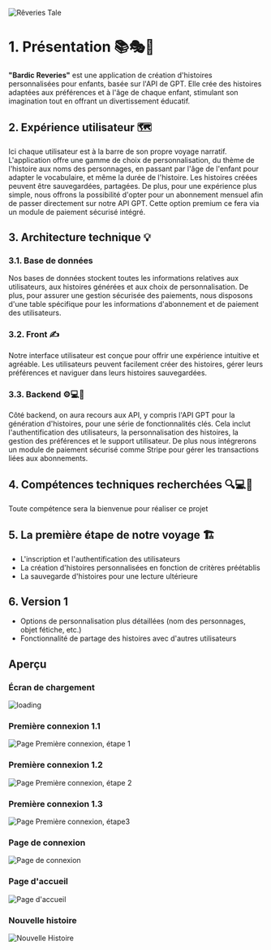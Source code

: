 
![Rêveries Tale](https://github.com/DamiC0de/bardic_reveries/assets/129832702/cba793a4-5275-4d62-bc07-6f01b18f52c7)


# 1. Présentation 📚🎭💫

**"Bardic Reveries"** est une application de création d'histoires personnalisées pour enfants, basée sur l'API de GPT. Elle crée des histoires adaptées aux préférences et à l'âge de chaque enfant, stimulant son imagination tout en offrant un divertissement éducatif.

## 2.  Expérience utilisateur 🗺️

Ici chaque utilisateur est à la barre de son propre voyage narratif. L'application offre une gamme de choix de personnalisation, du thème de l'histoire aux noms des personnages, en passant par l'âge de l'enfant pour adapter le vocabulaire, et même la durée de l'histoire. Les histoires créées peuvent être sauvegardées, partagées. De plus, pour une expérience plus simple, nous offrons la possibilité d'opter pour un abonnement mensuel afin de passer directement sur notre API GPT.
Cette option premium ce fera via un module de paiement sécurisé intégré.


## 3.  Architecture technique 💡

### 3.1.  Base de données

Nos bases de données stockent toutes les informations relatives aux utilisateurs, aux histoires générées et aux choix de personnalisation. De plus, pour assurer une gestion sécurisée des paiements, nous disposons d'une table spécifique pour les informations d'abonnement et de paiement des utilisateurs.


### 3.2. Front ✍️

Notre interface utilisateur est conçue pour offrir une expérience intuitive et agréable. Les utilisateurs peuvent facilement créer des histoires, gérer leurs préférences et naviguer dans leurs histoires sauvegardées.

### 3.3. Backend ⚙️💻🤖

Côté backend, on aura recours aux API, y compris l'API GPT pour la génération d'histoires, pour une série de fonctionnalités clés. Cela inclut l'authentification des utilisateurs, la personnalisation des histoires, la gestion des préférences et le support utilisateur. De plus nous intégrerons un module de paiement sécurisé comme Stripe pour gérer les transactions liées aux abonnements.


## 4. Compétences techniques recherchées 🔍💻👥

Toute compétence sera la bienvenue pour réaliser ce projet
 

## 5. La première étape de notre voyage 🏗️

* L'inscription et l'authentification des utilisateurs
* La création d'histoires personnalisées en fonction de critères préétablis
* La sauvegarde d'histoires pour une lecture ultérieure


## 6. Version 1

* Options de personnalisation plus détaillées (nom des personnages, objet fétiche, etc.)
* Fonctionnalité de partage des histoires avec d'autres utilisateurs


## Aperçu

### Écran de chargement

![loading](https://github.com/DamiC0de/reverie_aedes/assets/129832702/c5b1a1cb-a76c-4c75-9bf5-f1bd41b379c8)

### Première connexion 1.1

![Page Première connexion, étape 1](https://github.com/DamiC0de/reverie_aedes/assets/129832702/3a716646-6129-4fe2-9158-cc08f3afc777)


### Première connexion 1.2

![Page Première connexion, étape 2](https://github.com/DamiC0de/reverie_aedes/assets/129832702/1b649aa3-0ac2-4e0e-ba7c-6b9db2df48e8)


### Première connexion 1.3

![Page Première connexion, étape3](https://github.com/DamiC0de/reverie_aedes/assets/129832702/ec6c48bb-b2d0-43cc-a5f0-a842653437f0)


### Page de connexion

![Page de connexion](https://github.com/DamiC0de/reverie_aedes/assets/129832702/27d2ace7-5be9-4740-8843-c52827fce3ed)

### Page d'accueil

![Page d'accueil](https://github.com/DamiC0de/reverie_aedes/assets/129832702/e718d1d1-17f1-4bcb-95ff-9479d273d40e)

### Nouvelle histoire

![Nouvelle Histoire](https://github.com/DamiC0de/reverie_aedes/assets/129832702/327bca2b-44fd-41a5-b330-c92f928fcd0e)


